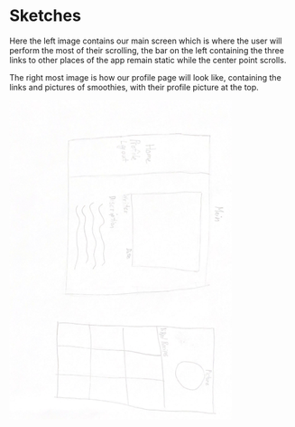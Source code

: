 # Sketches
Here the left image contains our main screen which is where the user will perform the most of their scrolling, the bar on the left containing the three links to other places of the app remain static while the center point scrolls.

The right most image is how our profile page will look like, containing the links and pictures of smoothies, with their profile picture at the top.


![](sketch.png)
